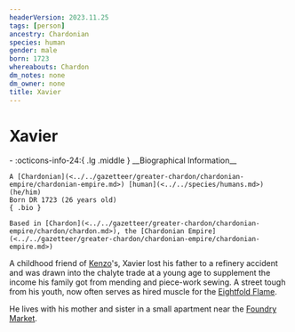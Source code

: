 ```yaml
---
headerVersion: 2023.11.25
tags: [person]
ancestry: Chardonian
species: human
gender: male
born: 1723
whereabouts: Chardon
dm_notes: none
dm_owner: none
title: Xavier
---
```

# Xavier
<div class="grid cards ext-narrow-margin ext-one-column" markdown>
- :octicons-info-24:{ .lg .middle } __Biographical Information__

    A [Chardonian](<../../gazetteer/greater-chardon/chardonian-empire/chardonian-empire.md>) [human](<../../species/humans.md>) (he/him)  
    Born DR 1723 (26 years old)  
    { .bio }

    Based in [Chardon](<../../gazetteer/greater-chardon/chardonian-empire/chardon/chardon.md>), the [Chardonian Empire](<../../gazetteer/greater-chardon/chardonian-empire/chardonian-empire.md>)
</div>


A childhood friend of [Kenzo](<../pcs/dunmar-fellowship/kenzo.md>)'s, Xavier lost his father to a refinery accident and was drawn into the chalyte trade at a young age to supplement the income his family got from mending and piece-work sewing. A street tough from his youth, now often serves as hired muscle for the [Eightfold Flame](<../../groups/chardonian-organizations/eightfold-flame.md>). 

He lives with his mother and sister in a small apartment near the [Foundry Market](<../../gazetteer/greater-chardon/chardonian-empire/chardon/foundry-market.md>). 

